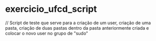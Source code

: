 # exercicio_ufcd_script

// Script de teste que serve para a criação de um user, criação de uma pasta, criação de duas pastas dentro da pasta anteriormente criada
e colocar o novo user no grupo de "sudo" 
